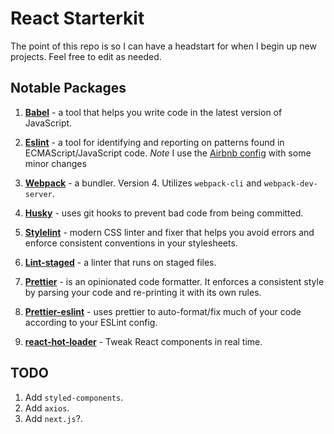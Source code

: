 # React Starterkit

The point of this repo is so I can have a headstart for when I begin up new projects. Feel free to edit as needed.

## Notable Packages

1. **[Babel](https://github.com/babel/babel)** - a tool that helps you write code in the latest version of JavaScript.

2. **[Eslint](https://github.com/eslint/eslint)** - a tool for identifying and reporting on patterns found in ECMAScript/JavaScript code. *Note* I use the [Airbnb config](https://www.npmjs.com/package/eslint-config-airbnb) with some minor changes

3. **[Webpack](https://webpack.js.org/)** - a bundler. Version 4. Utilizes `webpack-cli` and `webpack-dev-server`.

4. **[Husky](https://github.com/typicode/husky)** - uses git hooks to prevent bad code from being committed. 

5. **[Stylelint](https://github.com/stylelint/stylelint)** - modern CSS linter and fixer that helps you avoid errors and enforce consistent conventions in your stylesheets.

6. **[Lint-staged](https://github.com/okonet/lint-staged)** - a linter that runs on staged files.

7. **[Prettier](https://github.com/prettier/prettier)** - is an opinionated code formatter. It enforces a consistent style by parsing your code and re-printing it with its own rules.

8. **[Prettier-eslint](https://github.com/prettier/prettier-eslint)** - uses prettier to auto-format/fix much of your code according to your ESLint config.

9. **[react-hot-loader](https://github.com/gaearon/react-hot-loader)** - Tweak React components in real time.

## TODO

1. Add `styled-components`. 
2. Add `axios`. 
3. Add `next.js`?.
